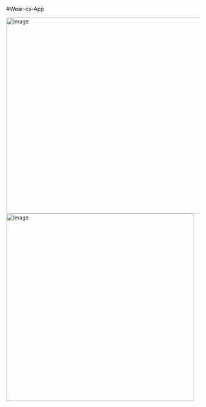 #Wear-os-App

<img width="512" alt="image" src="https://github.com/karun02525/Wear-os-App/assets/36824081/8f935dc1-8757-49a3-abf6-d27c9d9b6843">
<img width="489" alt="image" src="https://github.com/karun02525/Wear-os-App/assets/36824081/dd29aa0b-05f8-4b3d-9b8c-24e888836b38">
